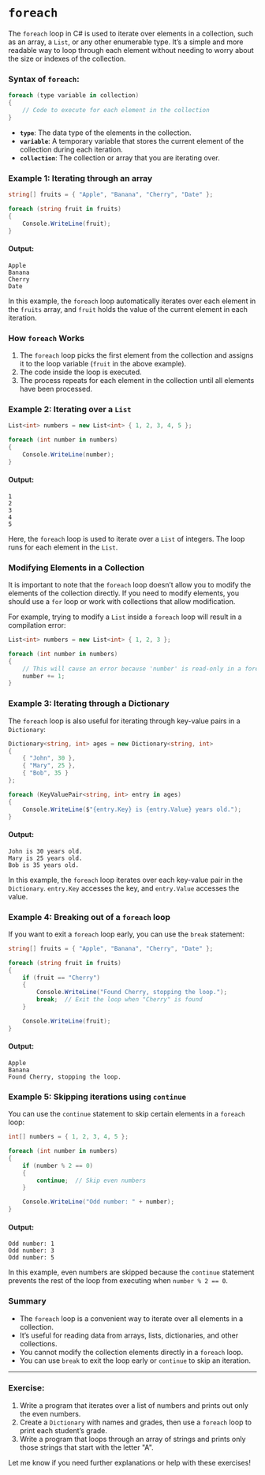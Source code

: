 # `foreach`

The `foreach` loop in C# is used to iterate over elements in a collection, such as an array, a `List`, or any other enumerable type. It’s a simple and more readable way to loop through each element without needing to worry about the size or indexes of the collection.

### **Syntax of `foreach`**:

```csharp
foreach (type variable in collection)
{
    // Code to execute for each element in the collection
}
```

- **`type`**: The data type of the elements in the collection.
- **`variable`**: A temporary variable that stores the current element of the collection during each iteration.
- **`collection`**: The collection or array that you are iterating over.

### **Example 1: Iterating through an array**

```csharp
string[] fruits = { "Apple", "Banana", "Cherry", "Date" };

foreach (string fruit in fruits)
{
    Console.WriteLine(fruit);
}
```

#### Output:

```
Apple
Banana
Cherry
Date
```

In this example, the `foreach` loop automatically iterates over each element in the `fruits` array, and `fruit` holds the value of the current element in each iteration.

### **How `foreach` Works**

1. The `foreach` loop picks the first element from the collection and assigns it to the loop variable (`fruit` in the above example).
2. The code inside the loop is executed.
3. The process repeats for each element in the collection until all elements have been processed.

### **Example 2: Iterating over a `List`**

```csharp
List<int> numbers = new List<int> { 1, 2, 3, 4, 5 };

foreach (int number in numbers)
{
    Console.WriteLine(number);
}
```

#### Output:

```
1
2
3
4
5
```

Here, the `foreach` loop is used to iterate over a `List` of integers. The loop runs for each element in the `List`.

### **Modifying Elements in a Collection**

It is important to note that the `foreach` loop doesn’t allow you to modify the elements of the collection directly. If you need to modify elements, you should use a `for` loop or work with collections that allow modification.

For example, trying to modify a `List` inside a `foreach` loop will result in a compilation error:

```csharp
List<int> numbers = new List<int> { 1, 2, 3 };

foreach (int number in numbers)
{
    // This will cause an error because 'number' is read-only in a foreach loop
    number += 1;
}
```

### **Example 3: Iterating through a Dictionary**

The `foreach` loop is also useful for iterating through key-value pairs in a `Dictionary`:

```csharp
Dictionary<string, int> ages = new Dictionary<string, int>
{
    { "John", 30 },
    { "Mary", 25 },
    { "Bob", 35 }
};

foreach (KeyValuePair<string, int> entry in ages)
{
    Console.WriteLine($"{entry.Key} is {entry.Value} years old.");
}
```

#### Output:

```
John is 30 years old.
Mary is 25 years old.
Bob is 35 years old.
```

In this example, the `foreach` loop iterates over each key-value pair in the `Dictionary`. `entry.Key` accesses the key, and `entry.Value` accesses the value.

### **Example 4: Breaking out of a `foreach` loop**

If you want to exit a `foreach` loop early, you can use the `break` statement:

```csharp
string[] fruits = { "Apple", "Banana", "Cherry", "Date" };

foreach (string fruit in fruits)
{
    if (fruit == "Cherry")
    {
        Console.WriteLine("Found Cherry, stopping the loop.");
        break;  // Exit the loop when "Cherry" is found
    }

    Console.WriteLine(fruit);
}
```

#### Output:

```
Apple
Banana
Found Cherry, stopping the loop.
```

### **Example 5: Skipping iterations using `continue`**

You can use the `continue` statement to skip certain elements in a `foreach` loop:

```csharp
int[] numbers = { 1, 2, 3, 4, 5 };

foreach (int number in numbers)
{
    if (number % 2 == 0)
    {
        continue;  // Skip even numbers
    }

    Console.WriteLine("Odd number: " + number);
}
```

#### Output:

```
Odd number: 1
Odd number: 3
Odd number: 5
```

In this example, even numbers are skipped because the `continue` statement prevents the rest of the loop from executing when `number % 2 == 0`.

### **Summary**

- The `foreach` loop is a convenient way to iterate over all elements in a collection.
- It’s useful for reading data from arrays, lists, dictionaries, and other collections.
- You cannot modify the collection elements directly in a `foreach` loop.
- You can use `break` to exit the loop early or `continue` to skip an iteration.

---

### **Exercise:**
1. Write a program that iterates over a list of numbers and prints out only the even numbers.
2. Create a `Dictionary` with names and grades, then use a `foreach` loop to print each student’s grade.
3. Write a program that loops through an array of strings and prints only those strings that start with the letter "A".

Let me know if you need further explanations or help with these exercises!